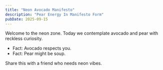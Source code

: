 ```yaml
---
title: "Neon Avocado Manifesto"
description: "Pear Energy In Manifesto Form"
pubDate: 2025-09-15
---
```

Welcome to the neon zone. Today we contemplate avocado and pear with reckless curiosity.

- Fact: Avocado respects you.
- Fact: Pear might be soup.

Share this with a friend who needs neon vibes.
